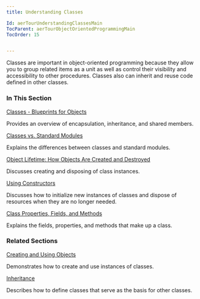 ```yaml
---
title: Understanding Classes

Id: aerTourUnderstandingClassesMain
TocParent: aerTourObjectOrientedProgrammingMain
TocOrder: 15


---
```


Classes are important in object-oriented programming because they allow you to group related items as a unit as well as control their visibility and accessibility to other procedures. Classes also can inherit and reuse code defined in other classes. 

### In This Section

[Classes - Blueprints for Objects](aerTourClassesBlueprintsforObjects.html)

Provides an overview of encapsulation, inheritance, and shared members.


[Classes vs. Standard Modules](aerTourClassesvsStandardPrograms.html)

Explains the differences between classes and standard modules.


[Object Lifetime: How Objects Are Created and Destroyed](aerTourObjectLifetime.html)

Discusses creating and disposing of class instances.


[Using Constructors](aerTourUsingConstructors.html)

Discusses how to initialize new instances of classes and dispose of resources
                when they are no longer needed.


[Class Properties, Fields, and Methods](aerTourClassPropertiesFieldsandMethodsMain.html)

Explains the fields, properties, and methods that make up a class.


### Related Sections

[Creating and Using Objects](aerTourCreatingandUsingObjectsMain.html)

Demonstrates how to create and use instances of classes.


[Inheritance](aerTourInheritanceMain.html)

Describes how to define classes that serve as the basis for other classes.


